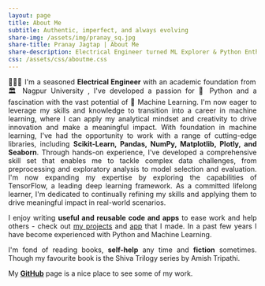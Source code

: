 ```yaml
---
layout: page
title: About Me
subtitle: Authentic, imperfect, and always evolving
share-img: /assets/img/pranay_sq.jpg
share-title: Pranay Jagtap | About Me
share-description: Electrical Engineer turned ML Explorer & Python Enthusiast
css: /assets/css/aboutme.css
---
```

<div id="aboutme-section">
<p class="about-text" style="text-align: justify;">
    <span class="fa fa-graduation-cap about-icon"></span>
    👨🏼‍💻 I'm a seasoned <strong>Electrical Engineer</strong> with an academic foundation from 🏛️ Nagpur University , I've developed a passion for 🐍 Python 
    and a fascination with the vast potential of 🤖 Machine Learning. I'm now eager to leverage my skills and knowledge to transition into
    a career in machine learning, where I can apply my analytical mindset and creativity to drive innovation and make a meaningful impact.
    With foundation in machine learning, I've had the opportunity to work with a range of cutting-edge libraries, including <strong>Scikit-Learn,
    Pandas, NumPy, Matplotlib, Plotly, and Seaborn</strong>. Through hands-on experience, I've developed a comprehensive skill set that enables me to tackle 
    complex data challenges, from preprocessing and exploratory analysis to model selection and evaluation. I'm now expanding my expertise by exploring 
    the capabilities of TensorFlow, a leading deep learning framework. As a committed lifelong learner, I'm dedicated to continually refining my skills 
    and applying them to drive meaningful impact in real-world scenarios.
</p>

<p class="about-text" style="text-align: justify;">
    <span class="fa fa-code about-icon"></span>
    I enjoy writing <strong>useful and reusable code and apps</strong> to ease work and help others - check out <a href="/_portfolios/">my projects</a> and <a href="https://github.com/PranayJagtap06/convertercalc_flutter">app</a> that I made. In a past few years I have become experienced with Python and Machine Learning.
</p>

<p class="about-text" style="text-align: justify;">
    <span class="fa fa-heart about-icon"></span>
    I'm fond of reading books, <strong>self-help</strong> any time and <strong>fiction</strong> sometimes. Though my favourite book is the Shiva Trilogy series by Amish Tripathi.
</p>

<p class="about-text" style="text-align: justify;">
    <span class="fa fa-file-alt about-icon"></span>
    My <strong><a href="https://github.com/PranayJagtap06">GitHub</a></strong> page is a nice place to see some of my work.
</p>
</div>